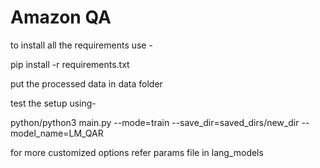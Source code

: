 # Amazon QA

to install all the requirements use -

pip install -r requirements.txt

put the processed data in data folder

test the setup using-

python/python3 main.py --mode=train --save_dir=saved_dirs/new_dir --model_name=LM_QAR

for more customized options refer params file in lang_models
